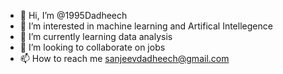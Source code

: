 - 👋 Hi, I’m @1995Dadheech
- 👀 I’m interested in machine learning and Artifical Intellegence
- 🌱 I’m currently learning data analysis
- 💞️ I’m looking to collaborate on jobs
- 📫 How to reach me sanjeevdadheech@gmail.com

<!---
1995Dadheech/1995Dadheech is a ✨ special ✨ repository because its `README.md` (this file) appears on your GitHub profile.
You can click the Preview link to take a look at your changes.
--->
